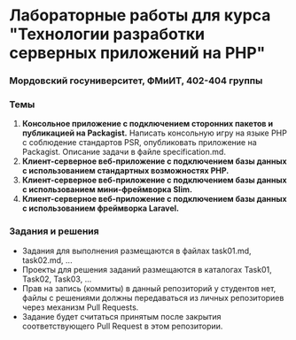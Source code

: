 # Лабораторные работы для курса "Технологии разработки серверных приложений на PHP"
### Мордовский госуниверситет, ФМиИТ, 402-404 группы

### Темы
1. **Консольное приложение с подключением сторонних пакетов и публикацией на Packagist.** Написать консольную игру на языке PHP с соблюдение стандартов PSR, опубликовать приложение на Packagist. Описание задачи в файле specification.md.
2. **Клиент-серверное веб-приложение с подключением базы данных с использованием стандартных возможностях PHP.** 
3. **Клиент-серверное веб-приложение с подключением базы данных с использованием мини-фреймворка Slim.** 
4. **Клиент-серверное веб-приложение с подключением базы данных с использованием фреймворка Laravel.** 

### Задания и решения
* Задания для выполнения размещаются в файлах task01.md, task02.md, ...
* Проекты для решения заданий размещаются в каталогах Task01, Task02, Task03, ...
* Прав на запись (коммиты) в данный репозиторий у студентов нет, файлы с решениями должны передаваться из личных репозиториев через механизм Pull Requests.
* Задание будет считаться принятым после закрытия соответствующего Pull Request в этом репозитории.

